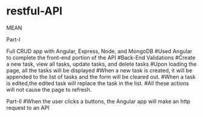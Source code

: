 # restful-API
MEAN

Part-I

Full CRUD app with Angular, Express, Node, and MongoDB
#Used Angular to complete the front-end portion of the API
#Back-End Validations
#Create a new task, view all tasks, update tasks, and delete tasks
#Upon loading the page, all the tasks will be displayed
#When a new task is created, it will be appended to the list of tasks and the form will be cleared out.
#When a task is edited,the edited task will replace the task in the list.
#All these actions will not cause the page to refresh. 

Part-II
#When the user clicks a buttons, the Angular app will make an http request to an API
